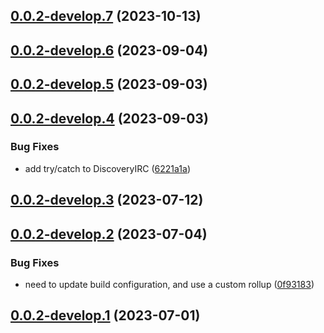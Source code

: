 ## [0.0.2-develop.7](https://git.lumeweb.com/LumeWeb/kernel-discovery-irc/compare/v0.0.2-develop.6...v0.0.2-develop.7) (2023-10-13)

## [0.0.2-develop.6](https://git.lumeweb.com/LumeWeb/kernel-discovery-irc/compare/v0.0.2-develop.5...v0.0.2-develop.6) (2023-09-04)

## [0.0.2-develop.5](https://git.lumeweb.com/LumeWeb/kernel-discovery-irc/compare/v0.0.2-develop.4...v0.0.2-develop.5) (2023-09-03)

## [0.0.2-develop.4](https://git.lumeweb.com/LumeWeb/kernel-discovery-irc/compare/v0.0.2-develop.3...v0.0.2-develop.4) (2023-09-03)


### Bug Fixes

* add try/catch to DiscoveryIRC ([6221a1a](https://git.lumeweb.com/LumeWeb/kernel-discovery-irc/commit/6221a1a2671892df8a42a3c98057a8b5f1ea0597))

## [0.0.2-develop.3](https://git.lumeweb.com/LumeWeb/kernel-discovery-irc/compare/v0.0.2-develop.2...v0.0.2-develop.3) (2023-07-12)

## [0.0.2-develop.2](https://git.lumeweb.com/LumeWeb/kernel-discovery-irc/compare/v0.0.2-develop.1...v0.0.2-develop.2) (2023-07-04)


### Bug Fixes

* need to update build configuration, and use a custom rollup ([0f93183](https://git.lumeweb.com/LumeWeb/kernel-discovery-irc/commit/0f9318306ffd52f4020391e39cd04545e7a42c72))

## [0.0.2-develop.1](https://git.lumeweb.com/LumeWeb/kernel-discovery-irc/compare/v0.0.1...v0.0.2-develop.1) (2023-07-01)
